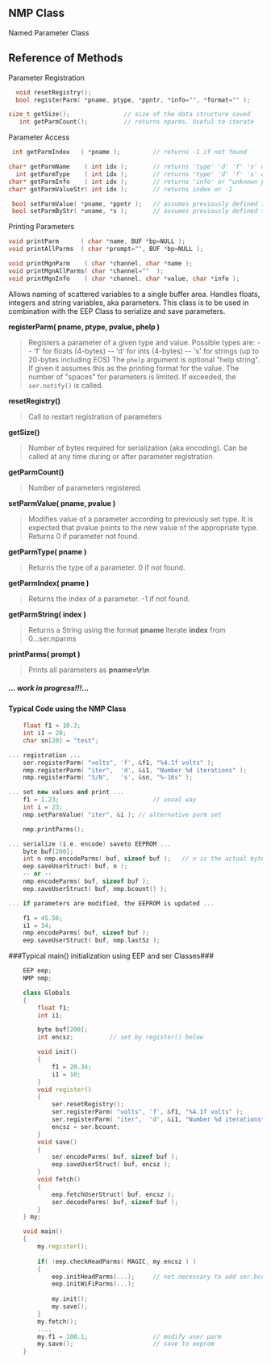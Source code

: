 ## NMP Class
Named Parameter Class

## Reference of Methods

Parameter Registration

```c++
  void resetRegistry();
  bool registerParm( *pname, ptype, *ppntr, *info="", *format="" );

size_t getSize(); 				// size of the data structure saved
   int getParmCount();	 		// returns nparms. Useful to iterate
```

Parameter Access

```c++
 int getParmIndex   ( *pname );	 		// returns -1 if not found	

char* getParmName    ( int idx );		// returns 'type' 'd' 'f' 's' or 0
  int getParmType    ( int idx );		// returns 'type' 'd' 'f' 's' or 0
char* getParmInfo    ( int idx );		// returns 'info' or "unknown parm"	
char* getParmValueStr( int idx );		// returns index or -1

 bool setParmValue( *pname, *ppntr );	// assumes previously defined type
 bool setParmByStr( *uname, *s );		// assumes previously defined type
```

Printing Parameters

```c++
void printParm  	( char *name, BUF *bp=NULL );
void printAllParms 	( char *prompt="", BUF *bp=NULL );

void printMgnParm  	 ( char *channel, char *name );
void printMgnAllParms( char *channel=""  );
void printMgnInfo	 ( char *channel, char *value, char *info );
```

Allows naming of scattered variables to a single buffer area. Handles floats, integers and string variables,  aka parameters. This class is to be used in combination with the EEP Class to serialize and save  parameters. 

**registerParm( pname, ptype, pvalue, phelp )**

> Registers a parameter of a given type and value. Possible types are:
>--  'f' for floats (4-bytes)
>--  'd' for ints (4-bytes)
>--  's' for strings (up to 20-bytes including EOS)
>The `phelp` argument is optional "help string". If given it assumes this as the printing format for the value.
>The number of "spaces" for parameters is limited. If exceeded, the `ser.notify()` is called.

**resetRegistry()**
> Call to restart registration of parameters

**getSize()**

> Number of bytes required for serialization (aka encoding). Can be called at any time during or after parameter registration.

**getParmCount()**

> Number of parameters registered.

**setParmValue( pname, pvalue )**

> Modifies value of a parameter according to previously set type. It is expected that pvalue points to the new value of the appropriate type. Returns 0 if parameter not found.

**getParmType( pname )**

> Returns the type of a parameter. 0 if not found.

**getParmIndex( pname )**

> Returns the index of a parameter. -1 if not found.

**getParmString( index )**  

> Returns a String using the format **pname <formatted value>**
> Iterate **index** from 0...ser.nparms

**printParms( prompt )** 

> Prints all parameters as **pname=<formatted value>\r\n**

#####                                                                             ... work in progress!!!...

#### Typical Code using the NMP Class

```c++
	float f1 = 10.3;
	int i1 = 20;
	char sn[20] = "test";

... registration ...
	ser.registerParm( "volts", 'f', &f1, "%4.1f volts" );
	nmp.registerParm( "iter",  'd', &i1, "Number %d iterations" );
	nmp.registerParm( "S/N",   's', &sn, "%-16s" );

... set new values and print ...
	f1 = 1.23;							// usual way
	int i = 23;
	nmp.setParmValue( "iter", &i );	// alternative parm set

	nmp.printParms();

... serialize (i.e. encode) saveto EEPROM ...
	byte buf[200];
	int n nmp.encodeParms( buf, sizeof buf );	// n is the actual byte size
	eep.saveUserStruct( buf, n );
	-- or --
	nmp.encodeParms( buf, sizeof buf );	
	eep.saveUserStruct( buf, nmp.bcount() );

... if parameters are modified, the EEPROM is updated ...

	f1 = 45.56;
	i1 = 34;
	nmp.encodeParms( buf, sizeof buf );
	eep.saveUserStruct( buf, nmp.lastSz );
```

###Typical main() initialization using EEP and ser Classes###

```c++
	EEP eep;
	NMP nmp;

	class Globals
	{
		float f1;
		int i1;

		byte buf[200];
		int encsz;			// set by register() below

		void init()
		{
			f1 = 20.34;
			i1 = 10;
		}
		void register()
		{
			ser.resetRegistry();
			ser.registerParm( "volts", 'f', &f1, "%4.1f volts" );
			ser.registerParm( "iter",  'd', &i1, "Number %d iterations" );
			encsz = ser.bcount;
		}
		void save()
		{
			ser.encodeParms( buf, sizeof buf );
			eep.saveUserStruct( buf, encsz );
		}
		void fetch()
		{
			eep.fetchUserStruct( buf, encsz );
			ser.decodeParms( buf, sizeof buf );
		}
	} my;

	void main()
	{
		my.register();
		
		if( !eep.checkHeadParms( MAGIC, my.encsz ) )
		{
			eep.initHeadParms(...);		// not necessary to add ser.bcount() here
			eep.initWiFiParms(...);
			
			my.init();
			my.save();
		}
		my.fetch();
		....
		my.f1 = 100.1;					// modify user parm
		my.save();						// save to eeprom
	}
```
